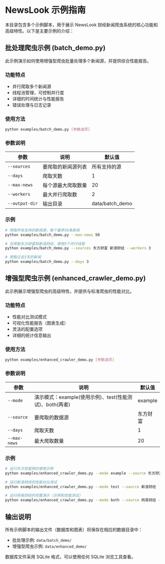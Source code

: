 # NewsLook 示例指南

本目录包含多个示例脚本，用于展示 NewsLook 财经新闻爬虫系统的核心功能和高级特性。以下是主要示例的介绍：

## 批处理爬虫示例 (batch_demo.py)

此示例演示如何使用增强型爬虫批量处理多个新闻源，并提供综合性能报告。

### 功能特点

- 并行爬取多个新闻源
- 线程池管理，可控制并行度
- 详细的时间统计与性能报告
- 错误处理与日志记录

### 使用方法

```bash
python examples/batch_demo.py [参数选项]
```

### 参数说明

| 参数 | 说明 | 默认值 |
|------|------|--------|
| `--sources` | 要爬取的新闻源列表 | 所有支持的源 |
| `--days` | 爬取天数 | 1 |
| `--max-news` | 每个源最大爬取数量 | 20 |
| `--workers` | 最大并行爬取数 | 2 |
| `--output-dir` | 输出目录 | data/batch_demo |

### 示例

```bash
# 爬取所有支持的新闻源，每个最多50条新闻
python examples/batch_demo.py --max-news 50

# 仅爬取东方财富和新浪财经，使用3个并行线程
python examples/batch_demo.py --sources 东方财富 新浪财经 --workers 3

# 爬取过去3天的新闻
python examples/batch_demo.py --days 3
```

## 增强型爬虫示例 (enhanced_crawler_demo.py)

此示例展示增强型爬虫的高级特性，并提供与标准爬虫的性能对比。

### 功能特点

- 性能对比测试模式
- 可视化性能报告（图表生成）
- 灵活的配置选项
- 详细的统计信息输出

### 使用方法

```bash
python examples/enhanced_crawler_demo.py [参数选项]
```

### 参数说明

| 参数 | 说明 | 默认值 |
|------|------|--------|
| `--mode` | 演示模式：example(使用示例)、test(性能测试)、both(两者) | example |
| `--source` | 要爬取的数据源 | 东方财富 |
| `--days` | 爬取天数 | 1 |
| `--max-news` | 最大爬取数量 | 20 |

### 示例

```bash
# 运行东方财富网的使用示例
python examples/enhanced_crawler_demo.py --mode example --source 东方财富

# 运行新浪财经的性能对比测试
python examples/enhanced_crawler_demo.py --mode test --source 新浪财经

# 运行网易财经的完整演示（示例和性能测试）
python examples/enhanced_crawler_demo.py --mode both --source 网易财经 --max-news 50
```

## 输出说明

所有示例脚本的输出文件（数据库和图表）将保存在相应的数据目录中：

- 批处理示例: `data/batch_demo/`
- 增强型爬虫示例: `data/enhanced_demo/`

数据库文件采用 SQLite 格式，可以使用任何 SQLite 浏览工具查看。 
